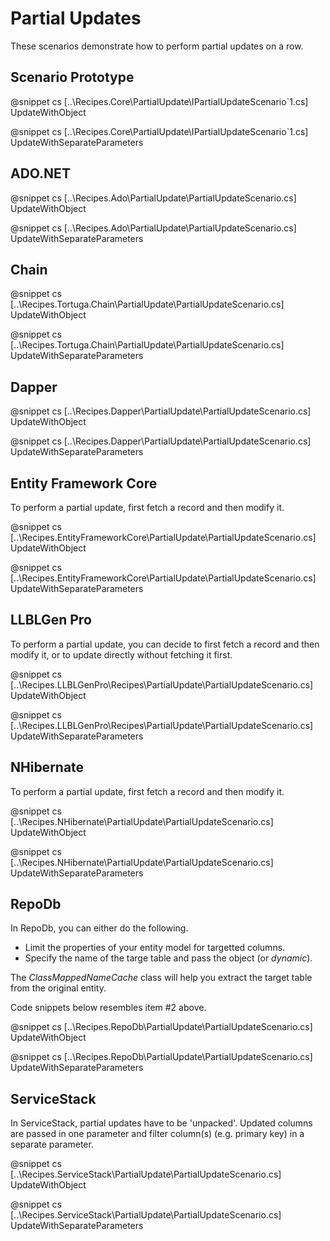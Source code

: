 ﻿# Partial Updates

These scenarios demonstrate how to perform partial updates on a row. 

## Scenario Prototype

@snippet cs [..\Recipes.Core\PartialUpdate\IPartialUpdateScenario`1.cs] UpdateWithObject

@snippet cs [..\Recipes.Core\PartialUpdate\IPartialUpdateScenario`1.cs] UpdateWithSeparateParameters

## ADO.NET

@snippet cs [..\Recipes.Ado\PartialUpdate\PartialUpdateScenario.cs] UpdateWithObject

@snippet cs [..\Recipes.Ado\PartialUpdate\PartialUpdateScenario.cs] UpdateWithSeparateParameters

## Chain

@snippet cs [..\Recipes.Tortuga.Chain\PartialUpdate\PartialUpdateScenario.cs] UpdateWithObject

@snippet cs [..\Recipes.Tortuga.Chain\PartialUpdate\PartialUpdateScenario.cs] UpdateWithSeparateParameters

## Dapper

@snippet cs [..\Recipes.Dapper\PartialUpdate\PartialUpdateScenario.cs] UpdateWithObject

@snippet cs [..\Recipes.Dapper\PartialUpdate\PartialUpdateScenario.cs] UpdateWithSeparateParameters

## Entity Framework Core

To perform a partial update, first fetch a record and then modify it.

@snippet cs [..\Recipes.EntityFrameworkCore\PartialUpdate\PartialUpdateScenario.cs] UpdateWithObject

@snippet cs [..\Recipes.EntityFrameworkCore\PartialUpdate\PartialUpdateScenario.cs] UpdateWithSeparateParameters

## LLBLGen Pro

To perform a partial update, you can decide to first fetch a record and then modify it, or to update directly without fetching 
it first. 

@snippet cs [..\Recipes.LLBLGenPro\Recipes\PartialUpdate\PartialUpdateScenario.cs] UpdateWithObject

@snippet cs [..\Recipes.LLBLGenPro\Recipes\PartialUpdate\PartialUpdateScenario.cs] UpdateWithSeparateParameters

## NHibernate

To perform a partial update, first fetch a record and then modify it.

@snippet cs [..\Recipes.NHibernate\PartialUpdate\PartialUpdateScenario.cs] UpdateWithObject

@snippet cs [..\Recipes.NHibernate\PartialUpdate\PartialUpdateScenario.cs] UpdateWithSeparateParameters

## RepoDb

In RepoDb, you can either do the following.

- Limit the properties of your entity model for targetted columns.
- Specify the name of the targe table and pass the object (or *dynamic*).

The *ClassMappedNameCache* class  will help you extract the target table from the original entity.

Code snippets below resembles item #2 above.

@snippet cs [..\Recipes.RepoDb\PartialUpdate\PartialUpdateScenario.cs] UpdateWithObject

@snippet cs [..\Recipes.RepoDb\PartialUpdate\PartialUpdateScenario.cs] UpdateWithSeparateParameters

## ServiceStack

In ServiceStack, partial updates have to be 'unpacked'. Updated columns are passed in one parameter and filter column(s) (e.g. primary key) in a separate parameter.

@snippet cs [..\Recipes.ServiceStack\PartialUpdate\PartialUpdateScenario.cs] UpdateWithObject

@snippet cs [..\Recipes.ServiceStack\PartialUpdate\PartialUpdateScenario.cs] UpdateWithSeparateParameters






